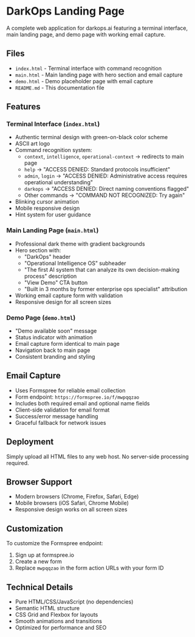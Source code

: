 # DarkOps Landing Page

A complete web application for darkops.ai featuring a terminal interface, main landing page, and demo page with working email capture.

## Files

- `index.html` - Terminal interface with command recognition
- `main.html` - Main landing page with hero section and email capture
- `demo.html` - Demo placeholder page with email capture
- `README.md` - This documentation file

## Features

### Terminal Interface (`index.html`)
- Authentic terminal design with green-on-black color scheme
- ASCII art logo
- Command recognition system:
  - `context`, `intelligence`, `operational-context` → redirects to main page
  - `help` → "ACCESS DENIED: Standard protocols insufficient" 
  - `admin`, `login` → "ACCESS DENIED: Administrative access requires operational understanding"
  - `darkops` → "ACCESS DENIED: Direct naming conventions flagged"
  - Other commands → "COMMAND NOT RECOGNIZED: Try again"
- Blinking cursor animation
- Mobile responsive design
- Hint system for user guidance

### Main Landing Page (`main.html`)
- Professional dark theme with gradient backgrounds
- Hero section with:
  - "DarkOps" header
  - "Operational Intelligence OS" subheader  
  - "The first AI system that can analyze its own decision-making process" description
  - "View Demo" CTA button
  - "Built in 3 months by former enterprise ops specialist" attribution
- Working email capture form with validation
- Responsive design for all screen sizes

### Demo Page (`demo.html`)
- "Demo available soon" message
- Status indicator with animation
- Email capture form identical to main page
- Navigation back to main page
- Consistent branding and styling

## Email Capture
- Uses Formspree for reliable email collection
- Form endpoint: `https://formspree.io/f/mwpqqzao`
- Includes both required email and optional name fields
- Client-side validation for email format
- Success/error message handling
- Graceful fallback for network issues

## Deployment
Simply upload all HTML files to any web host. No server-side processing required.

## Browser Support
- Modern browsers (Chrome, Firefox, Safari, Edge)
- Mobile browsers (iOS Safari, Chrome Mobile)
- Responsive design works on all screen sizes

## Customization
To customize the Formspree endpoint:
1. Sign up at formspree.io
2. Create a new form
3. Replace `mwpqqzao` in the form action URLs with your form ID

## Technical Details
- Pure HTML/CSS/JavaScript (no dependencies)
- Semantic HTML structure
- CSS Grid and Flexbox for layouts
- Smooth animations and transitions
- Optimized for performance and SEO